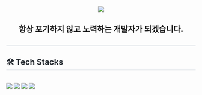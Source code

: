 <div align= "center">
    <img src="https://capsule-render.vercel.app/api?type=soft&color=auto&height=120&text=Unity%20Client%20Developer&animation=&fontColor=000000&fontSize=70" />
    <h2>항상 포기하지 않고 노력하는 개발자가 되겠습니다.</h2>
    </div>
    <div style="text-align: left;"> 
    <h2 style="border-bottom: 1px solid #d8dee4; color: #282d33;">  </h2>  
    <div style="font-weight: 700; font-size: 15px; text-align: left; color: #282d33;">  </div> 
    </div>
    <div style="text-align: left;">
    <h2 style="border-bottom: 1px solid #d8dee4; color: #282d33;"> 🛠️ Tech Stacks </h2> <br> 
    <div style="margin: ; text-align: left;" "text-align: left;"> 
        <img src="https://img.shields.io/badge/Unity-ffffff?style=for-the-badge&logo=Unity&logoColor=111111">
        <img src="https://img.shields.io/badge/csharp-white?style=for-the-badge&logo=csharp&logoColor=512BD4">
        <img src="https://img.shields.io/badge/HTML5-E34F26?style=for-the-badge&logo=HTML5&logoColor=white">
        <img src="https://img.shields.io/badge/CSS3-1572B6?style=for-the-badge&logo=CSS3&logoColor=white">
     </div>
    </div>
    
